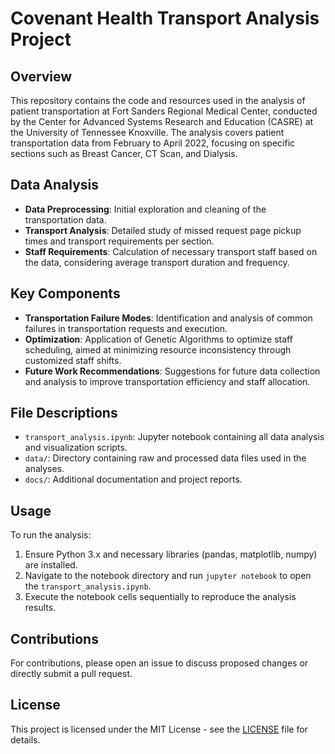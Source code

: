 # Covenant Health Transport Analysis Project

## Overview
This repository contains the code and resources used in the analysis of patient transportation at Fort Sanders Regional Medical Center, conducted by the Center for Advanced Systems Research and Education (CASRE) at the University of Tennessee Knoxville. The analysis covers patient transportation data from February to April 2022, focusing on specific sections such as Breast Cancer, CT Scan, and Dialysis.

## Data Analysis
- **Data Preprocessing**: Initial exploration and cleaning of the transportation data.
- **Transport Analysis**: Detailed study of missed request page pickup times and transport requirements per section.
- **Staff Requirements**: Calculation of necessary transport staff based on the data, considering average transport duration and frequency.

## Key Components
- **Transportation Failure Modes**: Identification and analysis of common failures in transportation requests and execution.
- **Optimization**: Application of Genetic Algorithms to optimize staff scheduling, aimed at minimizing resource inconsistency through customized staff shifts.
- **Future Work Recommendations**: Suggestions for future data collection and analysis to improve transportation efficiency and staff allocation.

## File Descriptions
- `transport_analysis.ipynb`: Jupyter notebook containing all data analysis and visualization scripts.
- `data/`: Directory containing raw and processed data files used in the analyses.
- `docs/`: Additional documentation and project reports.

## Usage
To run the analysis:
1. Ensure Python 3.x and necessary libraries (pandas, matplotlib, numpy) are installed.
2. Navigate to the notebook directory and run `jupyter notebook` to open the `transport_analysis.ipynb`.
3. Execute the notebook cells sequentially to reproduce the analysis results.

## Contributions
For contributions, please open an issue to discuss proposed changes or directly submit a pull request.

## License
This project is licensed under the MIT License - see the [LICENSE](LICENSE) file for details.
